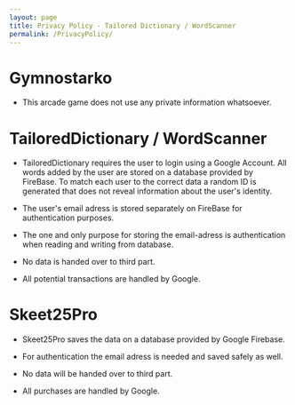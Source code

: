 ```yaml
---
layout: page
title: Privacy Policy - Tailored Dictionary / WordScanner
permalink: /PrivacyPolicy/
---
```

# Gymnostarko 
- This arcade game does not use any private information whatsoever.

# TailoredDictionary / WordScanner

- TailoredDictionary requires the user to login using a Google Account. All words added by the user are stored on a database provided by FireBase. To match each user to the correct data a random ID is generated that does not reveal information about the user's identity.

- The user's email adress is stored separately on FireBase for authentication purposes. 

- The one and only purpose for storing the email-adress is authentication when reading and writing from database.

- No data is handed over to third part.

- All potential transactions are handled by Google.

# Skeet25Pro

- Skeet25Pro saves the data on a database provided by Google Firebase.

- For authentication the email adress is needed and saved safely as well.

- No data will be handed over to third part.

- All purchases are handled by Google.
